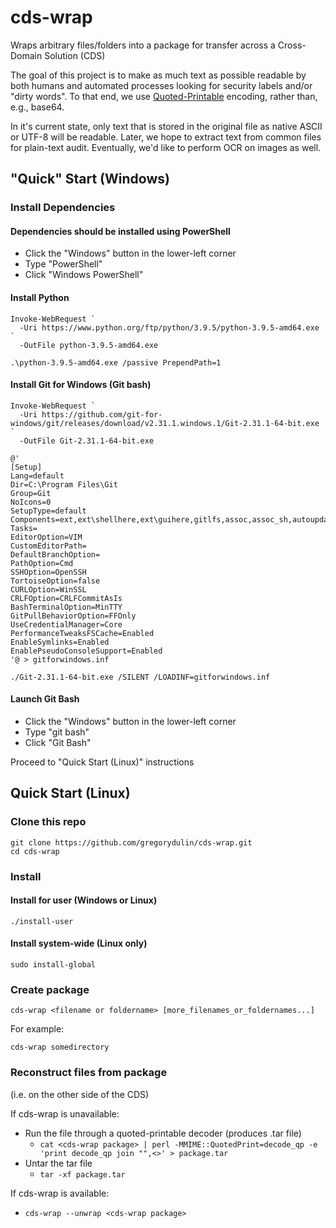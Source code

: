 # cds-wrap
Wraps arbitrary files/folders into a package for transfer across a Cross-Domain
Solution (CDS)

The goal of this project is to make as much text as possible readable by both
humans and automated processes looking for security labels and/or "dirty 
words".  To that end, we use
[Quoted-Printable](https://en.wikipedia.org/wiki/Quoted-printable) encoding,
rather than, e.g., base64.

In it's current state, only text that is stored in the original file as native
ASCII or UTF-8 will be readable.  Later, we hope to extract text from common
files for plain-text audit.  Eventually, we'd like to perform OCR on images as
well.

## "Quick" Start (Windows)

### Install Dependencies

#### Dependencies should be installed using PowerShell
* Click the "Windows" button in the lower-left corner
* Type "PowerShell"
* Click "Windows PowerShell"

#### Install Python
```
Invoke-WebRequest `
  -Uri https://www.python.org/ftp/python/3.9.5/python-3.9.5-amd64.exe `
  -OutFile python-3.9.5-amd64.exe

.\python-3.9.5-amd64.exe /passive PrependPath=1
```

#### Install Git for Windows (Git bash)
```
Invoke-WebRequest `
  -Uri https://github.com/git-for-windows/git/releases/download/v2.31.1.windows.1/Git-2.31.1-64-bit.exe `
  -OutFile Git-2.31.1-64-bit.exe

@'
[Setup]
Lang=default
Dir=C:\Program Files\Git
Group=Git
NoIcons=0
SetupType=default
Components=ext,ext\shellhere,ext\guihere,gitlfs,assoc,assoc_sh,autoupdate
Tasks=
EditorOption=VIM
CustomEditorPath=
DefaultBranchOption= 
PathOption=Cmd
SSHOption=OpenSSH
TortoiseOption=false
CURLOption=WinSSL
CRLFOption=CRLFCommitAsIs
BashTerminalOption=MinTTY
GitPullBehaviorOption=FFOnly
UseCredentialManager=Core
PerformanceTweaksFSCache=Enabled
EnableSymlinks=Enabled
EnablePseudoConsoleSupport=Enabled
'@ > gitforwindows.inf

./Git-2.31.1-64-bit.exe /SILENT /LOADINF=gitforwindows.inf
```

#### Launch Git Bash
* Click the "Windows" button in the lower-left corner
* Type "git bash"
* Click "Git Bash"

Proceed to "Quick Start (Linux)" instructions

## Quick Start (Linux)

### Clone this repo
```
git clone https://github.com/gregorydulin/cds-wrap.git
cd cds-wrap
```

### Install

#### Install for user (Windows or Linux)
```
./install-user
```

#### Install system-wide (Linux only)
```
sudo install-global
```

### Create package
```
cds-wrap <filename or foldername> [more_filenames_or_foldernames...]
```

For example:
```
cds-wrap somedirectory
```

### Reconstruct files from package
(i.e. on the other side of the CDS)

If cds-wrap is unavailable:
* Run the file through a quoted-printable decoder (produces .tar file)
  * `cat <cds-wrap package> | perl -MMIME::QuotedPrint=decode_qp -e 'print decode_qp join "",<>' > package.tar`
* Untar the tar file
  * `tar -xf package.tar`

If cds-wrap is available:
* `cds-wrap --unwrap <cds-wrap package>`


